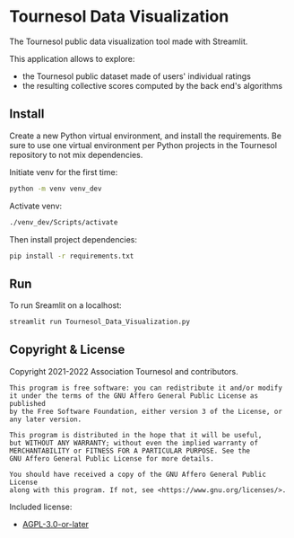 # Tournesol Data Visualization

The Tournesol public data visualization tool made with Streamlit.

This application allows to explore:
- the Tournesol public dataset made of users' individual ratings
- the resulting collective scores computed by the back end's algorithms

## Install

Create a new Python virtual environment, and install the requirements. Be sure
to use one virtual environment per Python projects in the Tournesol repository
to not mix dependencies.

Initiate venv for the first time:

```bash
python -m venv venv_dev
```

Activate venv:

```bash
./venv_dev/Scripts/activate
```

Then install project dependencies:

```bash
pip install -r requirements.txt
```

## Run

To run Sreamlit on a localhost:

```bash
streamlit run Tournesol_Data_Visualization.py
```

## Copyright & License

Copyright 2021-2022 Association Tournesol and contributors.

    This program is free software: you can redistribute it and/or modify
    it under the terms of the GNU Affero General Public License as published
    by the Free Software Foundation, either version 3 of the License, or
    any later version.

    This program is distributed in the hope that it will be useful,
    but WITHOUT ANY WARRANTY; without even the implied warranty of
    MERCHANTABILITY or FITNESS FOR A PARTICULAR PURPOSE. See the
    GNU Affero General Public License for more details.

    You should have received a copy of the GNU Affero General Public License
    along with this program. If not, see <https://www.gnu.org/licenses/>.

Included license:
 - [AGPL-3.0-or-later](./LICENSE)
